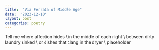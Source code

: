 ```yaml
---
title:  "Via Ferrata of Middle Age"
date:  '2023-12-10'
layout: post
categories: poetry
---
```


Tell me where affection hides \\
in the middle of each night \\
between dirty laundry sinked \\
or dishes that clang in the dryer&#151; \\
placeholder 
